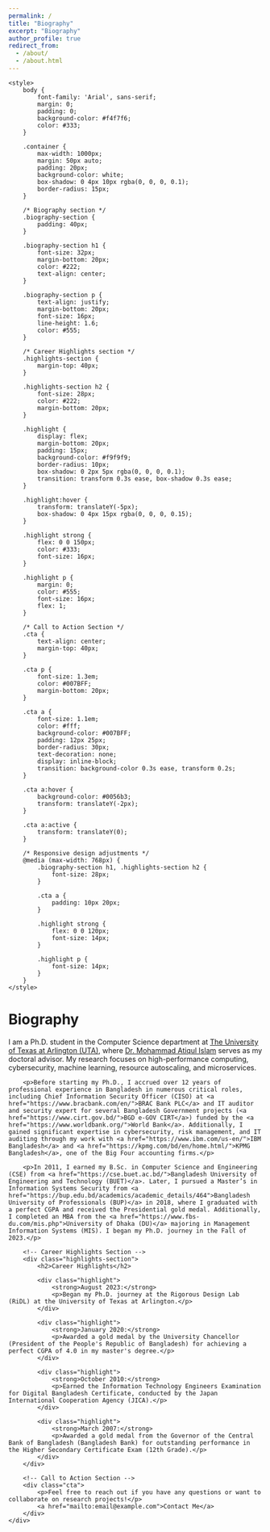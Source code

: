```yaml
---
permalink: /
title: "Biography"
excerpt: "Biography"
author_profile: true
redirect_from: 
  - /about/
  - /about.html
---
```


<html lang="en">
<head>
    <meta charset="UTF-8">
    <meta name="viewport" content="width=device-width, initial-scale=1.0">
    
    <style>
        body {
            font-family: 'Arial', sans-serif;
            margin: 0;
            padding: 0;
            background-color: #f4f7f6;
            color: #333;
        }

        .container {
            max-width: 1000px;
            margin: 50px auto;
            padding: 20px;
            background-color: white;
            box-shadow: 0 4px 10px rgba(0, 0, 0, 0.1);
            border-radius: 15px;
        }

        /* Biography section */
        .biography-section {
            padding: 40px;
        }

        .biography-section h1 {
            font-size: 32px;
            margin-bottom: 20px;
            color: #222;
            text-align: center;
        }

        .biography-section p {
            text-align: justify;
            margin-bottom: 20px;
            font-size: 16px;
            line-height: 1.6;
            color: #555;
        }

        /* Career Highlights section */
        .highlights-section {
            margin-top: 40px;
        }

        .highlights-section h2 {
            font-size: 28px;
            color: #222;
            margin-bottom: 20px;
        }

        .highlight {
            display: flex;
            margin-bottom: 20px;
            padding: 15px;
            background-color: #f9f9f9;
            border-radius: 10px;
            box-shadow: 0 2px 5px rgba(0, 0, 0, 0.1);
            transition: transform 0.3s ease, box-shadow 0.3s ease;
        }

        .highlight:hover {
            transform: translateY(-5px);
            box-shadow: 0 4px 15px rgba(0, 0, 0, 0.15);
        }

        .highlight strong {
            flex: 0 0 150px;
            color: #333;
            font-size: 16px;
        }

        .highlight p {
            margin: 0;
            color: #555;
            font-size: 16px;
            flex: 1;
        }

        /* Call to Action Section */
        .cta {
            text-align: center;
            margin-top: 40px;
        }

        .cta p {
            font-size: 1.3em;
            color: #007BFF;
            margin-bottom: 20px;
        }

        .cta a {
            font-size: 1.1em;
            color: #fff;
            background-color: #007BFF;
            padding: 12px 25px;
            border-radius: 30px;
            text-decoration: none;
            display: inline-block;
            transition: background-color 0.3s ease, transform 0.2s;
        }

        .cta a:hover {
            background-color: #0056b3;
            transform: translateY(-2px);
        }

        .cta a:active {
            transform: translateY(0);
        }

        /* Responsive design adjustments */
        @media (max-width: 768px) {
            .biography-section h1, .highlights-section h2 {
                font-size: 28px;
            }

            .cta a {
                padding: 10px 20px;
            }

            .highlight strong {
                flex: 0 0 120px;
                font-size: 14px;
            }

            .highlight p {
                font-size: 14px;
            }
        }
    </style>
</head>
<body>

<div class="container">
    <!-- Biography Section -->
    <div class="biography-section">
        <h1>Biography</h1>
        <p>I am a Ph.D. student in the Computer Science department at <a href="https://www.uta.edu/academics/schools-colleges/engineering/academics/departments/cse/">The University of Texas at Arlington (UTA)</a>, where <a href="https://crystal.uta.edu/~mislam/">Dr. Mohammad Atiqul Islam</a> serves as my doctoral advisor. My research focuses on high-performance computing, cybersecurity, machine learning, resource autoscaling, and microservices.</p>

        <p>Before starting my Ph.D., I accrued over 12 years of professional experience in Bangladesh in numerous critical roles, including Chief Information Security Officer (CISO) at <a href="https://www.bracbank.com/en/">BRAC Bank PLC</a> and IT auditor and security expert for several Bangladesh Government projects (<a href="https://www.cirt.gov.bd/">BGD e-GOV CIRT</a>) funded by the <a href="https://www.worldbank.org/">World Bank</a>. Additionally, I gained significant expertise in cybersecurity, risk management, and IT auditing through my work with <a href="https://www.ibm.com/us-en/">IBM Bangladesh</a> and <a href="https://kpmg.com/bd/en/home.html/">KPMG Bangladesh</a>, one of the Big Four accounting firms.</p>

        <p>In 2011, I earned my B.Sc. in Computer Science and Engineering (CSE) from <a href="https://cse.buet.ac.bd/">Bangladesh University of Engineering and Technology (BUET)</a>. Later, I pursued a Master’s in Information Systems Security from <a href="https://bup.edu.bd/academics/academic_details/464">Bangladesh University of Professionals (BUP)</a> in 2018, where I graduated with a perfect CGPA and received the Presidential gold medal. Additionally, I completed an MBA from the <a href="https://www.fbs-du.com/mis.php">University of Dhaka (DU)</a> majoring in Management Information Systems (MIS). I began my Ph.D. journey in the Fall of 2023.</p>

        <!-- Career Highlights Section -->
        <div class="highlights-section">
            <h2>Career Highlights</h2>

            <div class="highlight">
                <strong>August 2023:</strong>
                <p>Began my Ph.D. journey at the Rigorous Design Lab (RiDL) at the University of Texas at Arlington.</p>
            </div>

            <div class="highlight">
                <strong>January 2020:</strong>
                <p>Awarded a gold medal by the University Chancellor (President of the People's Republic of Bangladesh) for achieving a perfect CGPA of 4.0 in my master's degree.</p>
            </div>

            <div class="highlight">
                <strong>October 2010:</strong>
                <p>Earned the Information Technology Engineers Examination for Digital Bangladesh Certificate, conducted by the Japan International Cooperation Agency (JICA).</p>
            </div>

            <div class="highlight">
                <strong>March 2007:</strong>
                <p>Awarded a gold medal from the Governor of the Central Bank of Bangladesh (Bangladesh Bank) for outstanding performance in the Higher Secondary Certificate Exam (12th Grade).</p>
            </div>
        </div>

        <!-- Call to Action Section -->
        <div class="cta">
            <p>Feel free to reach out if you have any questions or want to collaborate on research projects!</p>
            <a href="mailto:email@example.com">Contact Me</a>
        </div>
    </div>
</div>

</body>
</html>

